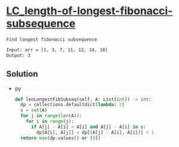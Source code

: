 # [LC_length-of-longest-fibonacci-subsequence](https://leetcode.com/problems/length-of-longest-fibonacci-subsequence)

```en
Find longest fibonacci subsequence
```

```txt
Input: arr = [1, 3, 7, 11, 12, 14, 18]
Output: 3
```

## Solution

* py

  ```py
  def lenLongestFibSubseq(self, A: List[int]) -> int:
    dp = collections.defaultdict(lambda: 2)
    s = set(A)
    for j in range(len(A)):
      for i in range(j):
        if A[j] - A[i] < A[i] and A[j] - A[i] in s:
          dp[A[i], A[j]] = dp[(A[j] - A[i], A[i])] + 1
    return max(dp.values() or [0])
  ```
